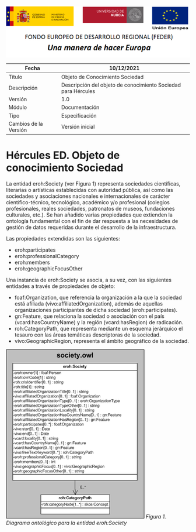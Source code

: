 ![](../../Docs/media/CabeceraDocumentosMD.png)

| Fecha         | 10/12/2021                                                   |
| ------------- | ------------------------------------------------------------ |
|Título|Objeto de Conocimiento Sociedad| 
|Descripción|Descripción del objeto de conocimiento Sociedad para Hércules|
|Versión|1.0|
|Módulo|Documentación|
|Tipo|Especificación|
|Cambios de la Versión|Versión inicial|

# Hércules ED. Objeto de conocimiento Sociedad

La entidad eroh:Society (ver Figura 1) representa  sociedades científicas, literarias o artísticas establecidas con autoridad pública, así como las sociedades y asociaciones nacionales e internacionales de carácter científico-técnico, tecnológico, académico y/o profesional (colegios profesionales, reales sociedades, patronatos de museos, fundaciones culturales, etc.).
Se han añadido varias propiedades que extienden la ontología fundamental con el fin de dar respuesta a las necesidades de gestión de datos requeridas durante el desarrollo de la infraestructura.

Las propiedades extendidas son las siguientes:

- eroh:participates
- eroh:professionalCategory
- eroh:members
- eroh:geographicFocusOther

Una instancia de eroh:Society se asocia, a su vez, con las siguientes entidades a través de propiedades de objeto:

- foaf:Organization, que referencia la organización a la que la sociedad está afiliada (vivo:affiliatedOrganization), además de aquellas organizaciones participantes de dicha sociedad (eroh:participates).
- gn:Feature, que relaciona la sociedad o asociación con el país (vcard:hasCountryName) y la región (vcard:hasRegion) de radicación.
- roh:CategoryPath, que representa mediante un esquema jerárquico el tesauro con las áreas temáticas descriptoras de la sociedad.
- vivo:GeographicRegion, representa el ámbito geográfico de la sociedad.


![](../../Docs/media/ObjetosDeConocimiento/Society.png)
*Figura 1. Diagrama ontológico para la entidad eroh:Society*
